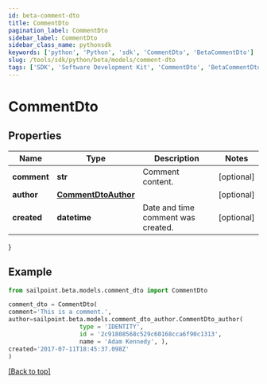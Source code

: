 ```yaml
---
id: beta-comment-dto
title: CommentDto
pagination_label: CommentDto
sidebar_label: CommentDto
sidebar_class_name: pythonsdk
keywords: ['python', 'Python', 'sdk', 'CommentDto', 'BetaCommentDto']
slug: /tools/sdk/python/beta/models/comment-dto
tags: ['SDK', 'Software Development Kit', 'CommentDto', 'BetaCommentDto']
---
```


# CommentDto

## Properties

| Name | Type | Description | Notes |
| --- | --- | --- | --- |
| **comment** | **str** | Comment content. | [optional] |
| **author** | [**CommentDtoAuthor**](comment-dto-author) |  | [optional] |
| **created** | **datetime** | Date and time comment was created. | [optional] |

}

## Example

```python
from sailpoint.beta.models.comment_dto import CommentDto

comment_dto = CommentDto(
comment='This is a comment.',
author=sailpoint.beta.models.comment_dto_author.CommentDto_author(
                    type = 'IDENTITY',
                    id = '2c91808568c529c60168cca6f90c1313',
                    name = 'Adam Kennedy', ),
created='2017-07-11T18:45:37.098Z'
)

```

[[Back to top]](#)

